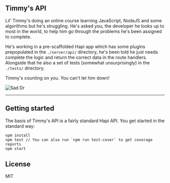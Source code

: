 ## Timmy's API

Lil' Timmy's doing an online course learning JavaScript, NodeJS and some algorithms but he's struggling. He's asked you, the developer he looks up to most in the world, to help him go through the problems he's been assigned to complete.

He's working in a pre-scaffolded Hapi app which has some plugins prepopulated in the `./server/api/` directory, he's been told he just needs complete the logic and return the correct data in the route handlers. Alongside that he also a set of tests (somewhat unsurprisingly) in the `./tests/` directory.

Timmy's counting on you. You can't let him down!

![Sad Dr](http://mashable.com/wp-content/uploads/2013/07/Dr.-Who.gif)

----

## Getting started

The basis of Timmy's API is a fairly standard Hapi API. You get started in the standard way:

```
npm install
npm test // You can also run `npm run test-cover` to get coverage reports
npm start
```

## License

MIT

